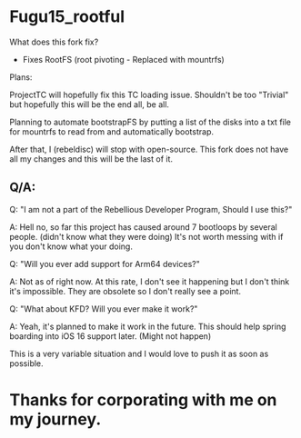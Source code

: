 # Fugu15_rootful

What does this fork fix?

* Fixes RootFS (root pivoting - Replaced with mountrfs)

Plans:

ProjectTC will hopefully fix this TC loading issue. Shouldn't be too "Trivial" but hopefully this will be the end all, be all.

Planning to automate bootstrapFS by putting a list of the disks into a txt file for mountrfs to read from and automatically bootstrap.

After that, I (rebeldisc) will stop with open-source. This fork does not have all my changes and this will be the last of it. 

## Q/A:

Q:
"I am not a part of the Rebellious Developer Program, Should I use this?"

A:
Hell no, so far this project has caused around 7 bootloops by several people. (didn't know what they were doing)
It's not worth messing with if you don't know what your doing.

Q:
"Will you ever add support for Arm64 devices?"

A:
Not as of right now. At this rate, I don't see it happening but I don't think it's impossible.
They are obsolete so I don't really see a point.

Q:
"What about KFD? Will you ever make it work?"

A:
Yeah, it's planned to make it work in the future. This should help spring boarding into iOS 16 support later. (Might not happen)

This is a very variable situation and I would love to push it as soon as possible.



# Thanks for corporating with me on my journey.

